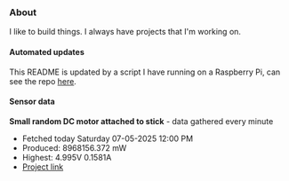 ### About
I like to build things. I always have projects that I'm working on.

#### Automated updates
This README is updated by a script I have running on a Raspberry Pi, can see the repo [here](https://github.com/jdc-cunningham/raspi-git-repo-updater).

#### Sensor data


**Small random DC motor attached to stick** - data gathered every minute
- Fetched today Saturday 07-05-2025 12:00 PM
- Produced: 8968156.372 mW
- Highest: 4.995V 0.1581A
- [Project link](https://github.com/jdc-cunningham/turbine-raspi)